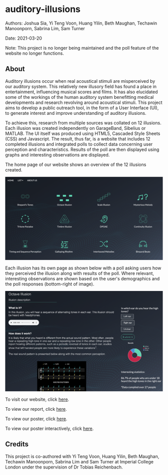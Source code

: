 # auditory-illusions

Authors: Joshua Sia, Yi Teng Voon, Huang Yilin, Beth Maughan, Techawin Manoonporn, Sabrina Lim, Sam Turner

Date: 2021-03-20

Note: This project is no longer being maintained and the poll feature of the website no longer functions.

## About

Auditory illusions occur when real acoustical stimuli are misperceived by our auditory system. This relatively new illusory field has found a place in entertainment, influencing musical scores and films. It has also elucidated some of the workings of the human auditory system benefitting medical developments and research revolving around acoustical stimuli. This project aims to develop a public outreach tool, in the form of a User Interface (UI), to generate interest and improve understanding of auditory illusions. 

To achieve this, research from multiple sources was collated on 12 illusions. Each illusion was created independently on GarageBand, Sibelius or MATLAB. The UI itself was produced using HTML5, Cascaded Style Sheets (CSS) and Javascript. The result, thus far, is a website that includes 12 completed illusions and integrated polls to collect data concerning user perception and characteristics. Results of the poll are then displayed using graphs and interesting observations are displayed.

The home page of our website shows an overview of the 12 illusions created.

![home-page](https://github.com/joshsia/auditory-illusions/blob/main/ui_img/home_page.png)

Each illusion has its own page as shown below with a poll asking users how they perceived the illusion along with results of the poll. Where relevant, interesting observations are shown based on the user's demographics and the poll responses (bottom-right of image).

![illusion-page](https://github.com/joshsia/auditory-illusions/blob/main/ui_img/illusion-page.png)

To visit our website, click [here](https://auditoryillusions.herokuapp.com/).

To view our report, click [here](https://github.com/joshsia/auditory-illusions/blob/main/report_auditory_illusions.pdf). 

To view our poster, click [here](https://github.com/joshsia/auditory-illusions/blob/main/poster_auditory_illusions.png). 

To view our poster interactively, click [here](https://prezi.com/djuwcpcerwur/auditory-illusions/?utm_campaign=share&utm_medium=copy).

## Credits
This project is co-authored with Yi Teng Voon, Huang Yilin, Beth Maughan, Techawin Manoonporn, Sabrina Lim and Sam Turner at Imperial College London under the supervision of Dr Tobias Reichenbach.
